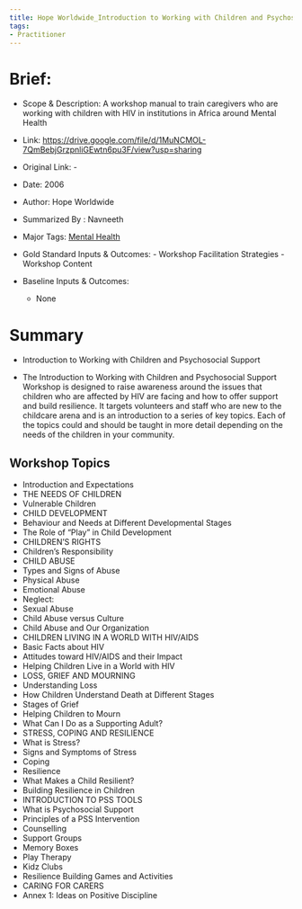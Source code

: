 ```yaml
---
title: Hope Worldwide_Introduction to Working with Children and Psychosocial Support
tags:
- Practitioner
---
```


# Brief:

-   Scope & Description: A workshop manual to train caregivers who are working with children with HIV in institutions in Africa around Mental Health
    
-   Link: https://drive.google.com/file/d/1MuNCMOL-7QmBebjGrzpnliGEwtn6pu3F/view?usp=sharing
    
-   Original Link: -

-    Date: 2006
    
-    Author: Hope Worldwide
-    Summarized By : Navneeth
-   Major Tags: [Mental Health](Roll%20Ups/Mental%20Health/Mental%20Health.md)
    
-    Gold Standard Inputs & Outcomes: 
	- Workshop Facilitation Strategies
	- Workshop Content
	    
-   Baseline Inputs & Outcomes:  
	- None
	    


# Summary

- Introduction to Working with Children and Psychosocial Support

- The Introduction to Working with Children and Psychosocial Support Workshop is designed to raise awareness around the issues that children who are affected by HIV are facing and how to offer support and build resilience. It targets volunteers and staff who are new to the childcare arena and is an introduction to a series of key topics. Each of the topics could and should be taught in more detail depending on the needs of the children in your community.

## Workshop Topics

- Introduction and Expectations 
- THE NEEDS OF CHILDREN 
- Vulnerable Children 
- CHILD DEVELOPMENT
- Behaviour and Needs at Different Developmental Stages 
- The Role of “Play” in Child Development
- CHILDREN’S RIGHTS 
- Children’s Responsibility 
- CHILD ABUSE
- Types and Signs of Abuse
- Physical Abuse
- Emotional Abuse
- Neglect:
- Sexual Abuse
- Child Abuse versus Culture
- Child Abuse and Our Organization
- CHILDREN LIVING IN A WORLD WITH HIV/AIDS 
- Basic Facts about HIV
- Attitudes toward HIV/AIDS and their Impact
- Helping Children Live in a World with HIV
- LOSS, GRIEF AND MOURNING
- Understanding Loss 
- How Children Understand Death at Different Stages
- Stages of Grief 
- Helping Children to Mourn
- What Can I Do as a Supporting Adult?
- STRESS, COPING AND RESILIENCE
- What is Stress?
- Signs and Symptoms of Stress 
- Coping
- Resilience
- What Makes a Child Resilient? 
- Building Resilience in Children
- INTRODUCTION TO PSS TOOLS
- What is Psychosocial Support
- Principles of a PSS Intervention
- Counselling 
- Support Groups 
- Memory Boxes 
- Play Therapy
- Kidz Clubs 
- Resilience Building Games and Activities
- CARING FOR CARERS
- Annex 1: Ideas on Positive Discipline

